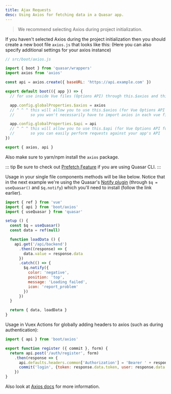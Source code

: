 ```yaml
---
title: Ajax Requests
desc: Using Axios for fetching data in a Quasar app.
---
```


> We recommend selecting Axios during project initialization.

If you haven't selected Axios during the project initialization then you should create a new boot file `axios.js` that looks like this:
(Here you can also specify additional settings for your axios instance)

```js
// src/boot/axios.js

import { boot } from 'quasar/wrappers'
import axios from 'axios'

const api = axios.create({ baseURL: 'https://api.example.com' })

export default boot(({ app }) => {
  // for use inside Vue files (Options API) through this.$axios and this.$api

  app.config.globalProperties.$axios = axios
  // ^ ^ ^ this will allow you to use this.$axios (for Vue Options API form)
  //       so you won't necessarily have to import axios in each vue file

  app.config.globalProperties.$api = api
  // ^ ^ ^ this will allow you to use this.$api (for Vue Options API form)
  //       so you can easily perform requests against your app's API
})

export { axios, api }
```

Also make sure to yarn/npm install the `axios` package.

::: tip
Be sure to check out [Prefetch Feature](/quasar-cli-webpack/prefetch-feature) if you are using Quasar CLI.
:::

Usage in your single file components methods will be like below. Notice that in the next example we're using the Quasar's [Notify plugin](/quasar-plugins/notify) (through `$q = useQuasar()` and `$q.notify`) which you'll need to install (follow the link earlier).

```js
import { ref } from 'vue'
import { api } from 'boot/axios'
import { useQuasar } from 'quasar'

setup () {
  const $q = useQuasar()
  const data = ref(null)

  function loadData () {
    api.get('/api/backend')
      .then((response) => {
        data.value = response.data
      })
      .catch(() => {
        $q.notify({
          color: 'negative',
          position: 'top',
          message: 'Loading failed',
          icon: 'report_problem'
        })
      })
  }

  return { data, loadData }
}
```

Usage in Vuex Actions for globally adding headers to axios (such as during authentication):

```js
import { api } from 'boot/axios'

export function register ({ commit }, form) {
  return api.post('/auth/register', form)
    .then(response => {
      api.defaults.headers.common['Authorization'] = 'Bearer ' + response.data.token
      commit('login', {token: response.data.token, user: response.data.user})
    })
}
```

Also look at [Axios docs](https://github.com/axios/axios) for more information.
